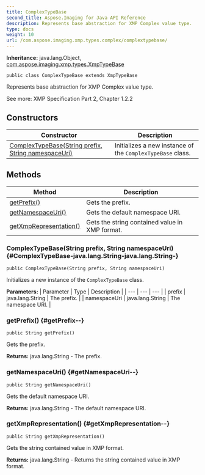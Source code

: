 ```yaml
---
title: ComplexTypeBase
second_title: Aspose.Imaging for Java API Reference
description: Represents base abstraction for XMP Complex value type.
type: docs
weight: 10
url: /com.aspose.imaging.xmp.types.complex/complextypebase/
---
```

**Inheritance:**
java.lang.Object, [com.aspose.imaging.xmp.types.XmpTypeBase](../../com.aspose.imaging.xmp.types/xmptypebase)
```
public class ComplexTypeBase extends XmpTypeBase
```

Represents base abstraction for XMP Complex value type.

See more: XMP Specification Part 2, Chapter 1.2.2
## Constructors

| Constructor | Description |
| --- | --- |
| [ComplexTypeBase(String prefix, String namespaceUri)](#ComplexTypeBase-java.lang.String-java.lang.String-) | Initializes a new instance of the `ComplexTypeBase` class. |
## Methods

| Method | Description |
| --- | --- |
| [getPrefix()](#getPrefix--) | Gets the prefix. |
| [getNamespaceUri()](#getNamespaceUri--) | Gets the default namespace URI. |
| [getXmpRepresentation()](#getXmpRepresentation--) | Gets the string contained value in XMP format. |
### ComplexTypeBase(String prefix, String namespaceUri) {#ComplexTypeBase-java.lang.String-java.lang.String-}
```
public ComplexTypeBase(String prefix, String namespaceUri)
```


Initializes a new instance of the `ComplexTypeBase` class.

**Parameters:**
| Parameter | Type | Description |
| --- | --- | --- |
| prefix | java.lang.String | The prefix. |
| namespaceUri | java.lang.String | The namespace URI. |

### getPrefix() {#getPrefix--}
```
public String getPrefix()
```


Gets the prefix.

**Returns:**
java.lang.String - The prefix.
### getNamespaceUri() {#getNamespaceUri--}
```
public String getNamespaceUri()
```


Gets the default namespace URI.

**Returns:**
java.lang.String - The default namespace URI.
### getXmpRepresentation() {#getXmpRepresentation--}
```
public String getXmpRepresentation()
```


Gets the string contained value in XMP format.

**Returns:**
java.lang.String - Returns the string contained value in XMP format.
